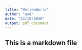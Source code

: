 ```yaml
---
title: "HellowWorld"
author: "asd"
date: "23/10/2020"
output: pdf_document
---
```

## This is a markdown file